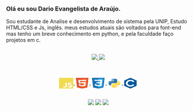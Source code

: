 ### Olá eu sou Dario Evangelista de Araújo.

Sou estudante de Analise e desenvolvimento de sistema pela UNIP, Estudo HTML/CSS e Js, inglês.
meus estudos atuais são voltados para font-end mas tenho um breve conhecimento em python, e pela faculdade faço projetos em c.


##

<div align="center">
  <a href="https://github.com/Dario-Evangelista">
  <img height="180em" src="https://github-readme-stats.vercel.app/api?username=Dario-Evangelista&show_icons=true&theme=dark&include_all_commits=true&count_private=true"/>
  <img height="180em" src="https://github-readme-stats.vercel.app/api/top-langs/?username=Dario-Evangelista&layout=compact&langs_count=7&theme=dark">
    
    
 ##
    
 <div style="display: inline_block"><br>
  <img align="center" alt="Dario-Js" height="30" width="40" src="https://raw.githubusercontent.com/devicons/devicon/master/icons/javascript/javascript-plain.svg">
  <img align="center" alt="Dario-HTML" height="30" width="40" src="https://raw.githubusercontent.com/devicons/devicon/master/icons/html5/html5-original.svg">
  <img align="center" alt="Dario-CSS" height="30" width="40" src="https://raw.githubusercontent.com/devicons/devicon/master/icons/css3/css3-original.svg">
  <img align="center" alt="Dario-Python" height="30" width="40" src="https://raw.githubusercontent.com/devicons/devicon/master/icons/python/python-original.svg">
   <img align="center" alt="Dario-C" height="30" width="40" src ="https://raw.githubusercontent.com/devicons/devicon/master/icons/c/c-plain.svg">
</div>
    
   ##
 
<div> 
  
  <a href="https://instagram.com/dario_evangs15" target="_blank"><img src="https://img.shields.io/badge/-Instagram-%23E4405F?style=for-the-badge&logo=instagram&logoColor=white" target="_blank"></a> 
  <a href = "mailto:darioaraujo44@gmail.com"><img src="https://img.shields.io/badge/-Gmail-%23333?style=for-the-badge&logo=gmail&logoColor=white" target="_blank"></a>
  <a href="https://www.linkedin.com/in/dario-evangelista-araujo-94301220b" target="_blank"><img src="https://img.shields.io/badge/-LinkedIn-%230077B5?style=for-the-badge&logo=linkedin&logoColor=white" target="_blank"></a> 
  
</div>
    
    
